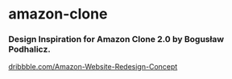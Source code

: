 # amazon-clone

### Design Inspiration for Amazon Clone 2.0 by Bogusław Podhalicz.

[dribbble.com/Amazon-Website-Redesign-Concept](https://dribbble.com/shots/15350650-Amazon-Website-Redesign-Concept)
